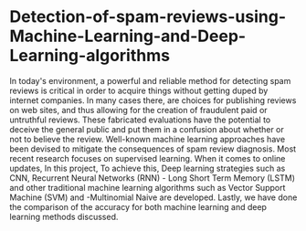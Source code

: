 # Detection-of-spam-reviews-using-Machine-Learning-and-Deep-Learning-algorithms
In today's environment, a powerful and reliable method for detecting spam reviews is critical in order to
acquire things without getting duped by internet companies. In many cases there, are choices for
publishing reviews on web sites, and thus allowing for the creation of fraudulent paid or untruthful
reviews. These fabricated evaluations have the potential to deceive the general public and put them in a
confusion about whether or not to believe the review. Well-known machine learning approaches have
been devised to mitigate the consequences of spam review diagnosis. Most recent research focuses on
supervised learning. When it comes to online updates, In this project, To achieve this, Deep learning
strategies such as CNN, Recurrent Neural Networks (RNN) - Long Short Term Memory (LSTM) and
other traditional machine learning algorithms such as Vector Support Machine (SVM) and -Multinomial
Naive are developed. Lastly, we have done the comparison of the accuracy for both machine learning
and deep learning methods discussed.
